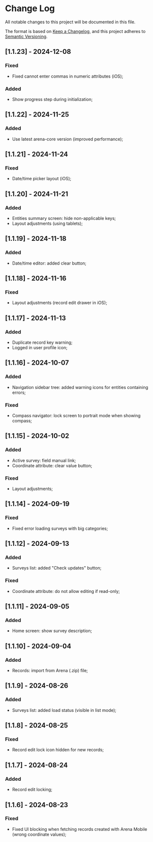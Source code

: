 
# Change Log
All notable changes to this project will be documented in this file.
 
The format is based on [Keep a Changelog](https://keepachangelog.com/en/1.1.0/),
and this project adheres to [Semantic Versioning](https://semver.org/spec/v2.0.0.html).

## [1.1.23] - 2024-12-08
### Fixed
- Fixed cannot enter commas in numeric attributes (iOS);
### Added
- Show progress step during initialization;

## [1.1.22] - 2024-11-25
### Added
- Use latest arena-core version (improved performance);

## [1.1.21] - 2024-11-24
### Fixed
- Date/time picker layout (iOS);

## [1.1.20] - 2024-11-21
### Added
- Entities summary screen: hide non-applicable keys;
- Layout adjustments (using tablets);

## [1.1.19] - 2024-11-18
### Added
- Date/time editor: added clear button;

## [1.1.18] - 2024-11-16
### Fixed
- Layout adjustments (record edit drawer in iOS);

## [1.1.17] - 2024-11-13
### Added
- Duplicate record key warning;
- Logged in user profile icon;

## [1.1.16] - 2024-10-07

### Added
- Navigation sidebar tree: added warning icons for entities containing errors;
### Fixed
- Compass navigator: lock screen to portrait mode when showing compass;

## [1.1.15] - 2024-10-02

### Added
- Active survey: field manual link;
- Coordinate attribute: clear value button;
### Fixed
- Layout adjustments;

## [1.1.14] - 2024-09-19

### Fixed
- Fixed error loading surveys with big categories;

## [1.1.12] - 2024-09-13

### Added
- Surveys list: added "Check updates" button;
### Fixed
- Coordinate attribute: do not allow editing if read-only;

## [1.1.11] - 2024-09-05

### Added
- Home screen: show survey description;

## [1.1.10] - 2024-09-04

### Added
- Records: import from Arena (.zip) file;

## [1.1.9] - 2024-08-26

### Added
- Surveys list: added load status (visible in list mode);

## [1.1.8] - 2024-08-25

### Fixed
- Record edit lock icon hidden for new records;

## [1.1.7] - 2024-08-24

### Added
- Record edit locking;

## [1.1.6] - 2024-08-23
   
### Fixed

- Fixed UI blocking when fetching records created with Arena Mobile (wrong coordinate values);

